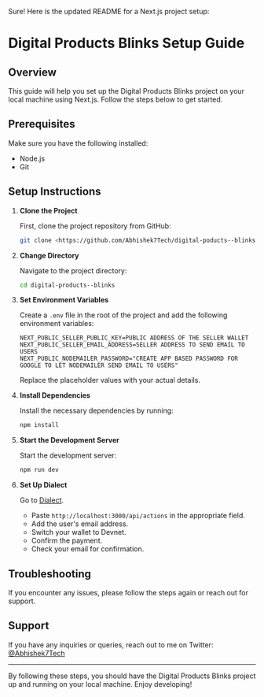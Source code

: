 Sure! Here is the updated README for a Next.js project setup:

# Digital Products Blinks Setup Guide

## Overview

This guide will help you set up the Digital Products Blinks project on your local machine using Next.js. Follow the steps below to get started.

## Prerequisites

Make sure you have the following installed:
- Node.js
- Git

## Setup Instructions

1. **Clone the Project**

   First, clone the project repository from GitHub:

   ```bash
   git clone <https://github.com/Abhishek7Tech/digital-poducts--blinks.git>
   ```

2. **Change Directory**

   Navigate to the project directory:

   ```bash
   cd digital-products--blinks
   ```

3. **Set Environment Variables**

   Create a `.env` file in the root of the project and add the following environment variables:

   ```env
   NEXT_PUBLIC_SELLER_PUBLIC_KEY=PUBLIC ADDRESS OF THE SELLER WALLET
   NEXT_PUBLIC_SELLER_EMAIL_ADDRESS=SELLER ADDRESS TO SEND EMAIL TO USERS
   NEXT_PUBLIC_NODEMAILER_PASSWORD="CREATE APP BASED PASSWORD FOR GOOGLE TO LET NODEMAILER SEND EMAIL TO USERS"
   ```

   Replace the placeholder values with your actual details.

4. **Install Dependencies**

   Install the necessary dependencies by running:

   ```bash
   npm install
   ```

5. **Start the Development Server**

   Start the development server:

   ```bash
   npm run dev
   ```

6. **Set Up Dialect**

   Go to [Dialect](https://dial.to/devnet).

   - Paste `http://localhost:3000/api/actions` in the appropriate field.
   - Add the user's email address.
   - Switch your wallet to Devnet.
   - Confirm the payment.
   - Check your email for confirmation.

## Troubleshooting

If you encounter any issues, please follow the steps again or reach out for support.

## Support

If you have any inquiries or queries, reach out to me on Twitter: [@Abhishek7Tech](https://twitter.com/Abhishek7Tech)

---

By following these steps, you should have the Digital Products Blinks project up and running on your local machine. Enjoy developing!
